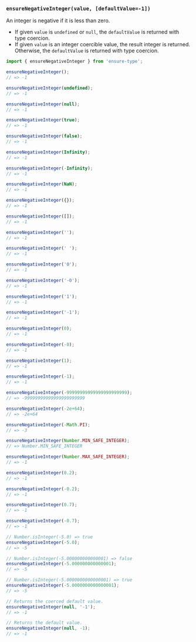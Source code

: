 ### `ensureNegativeInteger(value, [defaultValue=-1])`

An integer is negative if it is less than zero.

* If given `value` is `undefined` or `null`, the `defaultValue` is returned with type coercion.
* If given `value` is an integer coercible value, the result integer is returned. Otherwise, the `defaultValue` is returned with type coercion.

```js
import { ensureNegativeInteger } from 'ensure-type';

ensureNegativeInteger();
// => -1

ensureNegativeInteger(undefined);
// => -1

ensureNegativeInteger(null);
// => -1

ensureNegativeInteger(true);
// => -1

ensureNegativeInteger(false);
// => -1

ensureNegativeInteger(Infinity);
// => -1

ensureNegativeInteger(-Infinity);
// => -1

ensureNegativeInteger(NaN);
// => -1

ensureNegativeInteger({});
// => -1

ensureNegativeInteger([]);
// => -1

ensureNegativeInteger('');
// => -1

ensureNegativeInteger(' ');
// => -1

ensureNegativeInteger('0');
// => -1

ensureNegativeInteger('-0');
// => -1

ensureNegativeInteger('1');
// => -1

ensureNegativeInteger('-1');
// => -1

ensureNegativeInteger(0);
// => -1

ensureNegativeInteger(-0);
// => -1

ensureNegativeInteger(1);
// => -1

ensureNegativeInteger(-1);
// => -1

ensureNegativeInteger(-99999999999999999999999);
// => -99999999999999999999999

ensureNegativeInteger(-2e+64);
// => -2e+64

ensureNegativeInteger(-Math.PI);
// => -3

ensureNegativeInteger(Number.MIN_SAFE_INTEGER);
// => Number.MIN_SAFE_INTEGER

ensureNegativeInteger(Number.MAX_SAFE_INTEGER);
// => -1

ensureNegativeInteger(0.2);
// => -1

ensureNegativeInteger(-0.2);
// => -1

ensureNegativeInteger(0.7);
// => -1

ensureNegativeInteger(-0.7);
// => -1

// Number.isInteger(-5.0) => true
ensureNegativeInteger(-5.0);
// => -5

// Number.isInteger(-5.000000000000001) => false
ensureNegativeInteger(-5.000000000000001);
// => -5

// Number.isInteger(-5.0000000000000001) => true
ensureNegativeInteger(-5.0000000000000001);
// => -5

// Returns the coerced default value.
ensureNegativeInteger(null, '-1');
// => -1

// Returns the default value.
ensureNegativeInteger(null, -1);
// => -1
```
